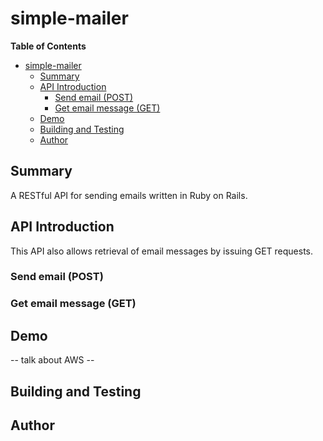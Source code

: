 simple-mailer
======

<!-- markdown-toc start - Don't edit this section. Run M-x markdown-toc/generate-toc again -->
**Table of Contents**

- [simple-mailer](#simple-mailer)
    - [Summary](#summary)
    - [API Introduction](#api-introduction)
        - [Send email (POST)](#send-email-post)
        - [Get email message (GET)](#get-email-message-get)
    - [Demo](#demo)
    - [Building and Testing](#building-and-testing)
    - [Author](#author)

<!-- markdown-toc end -->


## Summary

A RESTful API for sending emails written in Ruby on Rails.

## API Introduction

This API also allows retrieval of email messages by issuing GET requests.

### Send email (POST)

### Get email message (GET)

## Demo

-- talk about AWS --

## Building and Testing

## Author

